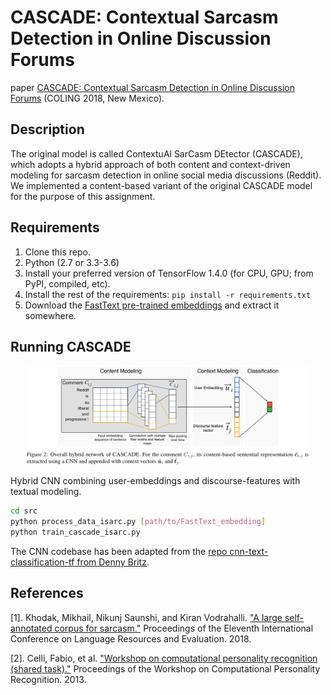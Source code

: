 # CASCADE: Contextual Sarcasm Detection in Online Discussion Forums

paper [CASCADE: Contextual Sarcasm Detection in Online Discussion Forums](http://aclweb.org/anthology/C18-1156) (COLING 2018, New Mexico).

## Description

The original model is called ContextuAl SarCasm DEtector (CASCADE), which adopts a hybrid approach of both content and context-driven modeling for sarcasm detection in online social media discussions (Reddit).
We implemented a content-based variant of the original CASCADE model for the purpose of this assignment.

## Requirements

1. Clone this repo.
2. Python (2.7 or 3.3-3.6)  
3. Install your preferred version of TensorFlow 1.4.0 (for CPU, GPU; from PyPI, compiled, etc).
4. Install the rest of the requirements: `pip install -r requirements.txt`
5. Download the [FastText pre-trained embeddings](https://dl.fbaipublicfiles.com/fasttext/vectors-english/crawl-300d-2M.vec.zip) and extract it somewhere.


## Running CASCADE

<p align="center">
  <img src="overall_model.jpg" alt="Hybrid CNN" width="90%">
</p>

Hybrid CNN combining user-embeddings and discourse-features with textual modeling.
 
```bash
cd src
python process_data_isarc.py [path/to/FastText_embedding]
python train_cascade_isarc.py
```

The CNN codebase has been adapted from the [repo cnn-text-classification-tf from Denny Britz](https://github.com/dennybritz/cnn-text-classification-tf).


## References

[1]. Khodak, Mikhail, Nikunj Saunshi, and Kiran Vodrahalli. ["A large self-annotated corpus for sarcasm."](https://arxiv.org/abs/1704.05579) Proceedings of the Eleventh International Conference on Language Resources and Evaluation. 2018.

[2]. Celli, Fabio, et al. ["Workshop on computational personality recognition (shared task)."](http://www.aaai.org/ocs/index.php/ICWSM/ICWSM13/paper/download/6190/6306) Proceedings of the Workshop on Computational Personality Recognition. 2013.
